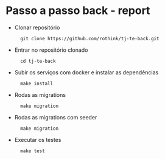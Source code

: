 # Passo a passo back - report

- Clonar repositório
  >
        git clone https://github.com/rothink/tj-te-back.git


- Entrar no repositório clonado
  >
        cd tj-te-back


- Subir os serviços com docker e instalar as dependências
  >
        make install


- Rodas as migrations
  >
        make migration

- Rodas as migrations com seeder
  >
        make migration

- Executar os testes
  >
        make test

        
